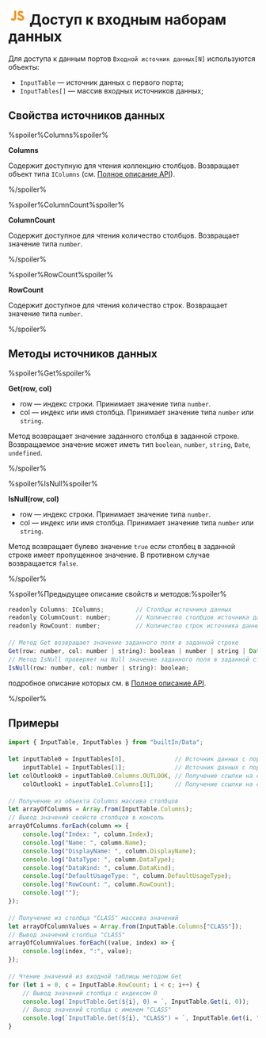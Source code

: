 # ![](../../../media/app/icons/component-18/component-default-55.svg) Доступ к входным наборам данных

Для доступа к данным портов `Входной источник данных[N]` используются объекты:

- `InputTable` — источник данных с первого порта;
- `InputTables[]` — массив входных источников данных;

## Свойства источников данных

%spoiler%Columns%spoiler%

**Columns**

Содержит доступную для чтения коллекцию столбцов. Возвращает объект типа `IColumns` (см. [Полное описание API](./api-description.md)).

%/spoiler%

%spoiler%ColumnCount%spoiler%

**ColumnCount**

Содержит доступное для чтения количество столбцов.  Возвращает значение типа `number`.

%/spoiler%

%spoiler%RowCount%spoiler%

**RowCount**

Содержит доступное для чтения количество строк. Возвращает значение типа `number`.

%/spoiler%

## Методы источников данных

%spoiler%Get%spoiler%

**Get(row, col)**

- row — индекс строки. Принимает значение типа `number`.
- col — индекс или имя столбца. Принимает значение типа `number` или `string`.

Метод возвращает значение заданного столбца в заданной строке. Возвращаемое значение может иметь тип `boolean`, `number`, `string`, `Date`, `undefined`.

%/spoiler%

%spoiler%IsNull%spoiler%

**IsNull(row, col)**

- row — индекс строки. Принимает значение типа `number`.
- col — индекс или имя столбца. Принимает значение типа `number` или `string`.

Метод возвращает булево значение `true` если столбец в заданной строке имеет пропущенное значение. В противном случае возвращается `false`.

%/spoiler%

%spoiler%Предыдущее описание свойств и методов:%spoiler%

```javascript
readonly Columns: IColumns;         // Столбцы источника данных
readonly ColumnCount: number;       // Количество столбцов источника данных
readonly RowCount: number;          // Количество строк источника данных
    
// Метод Get возвращает значение заданного поля в заданной строке
Get(row: number, col: number | string): boolean | number | string | Date | undefined;
// Метод IsNull проверяет на Null значение заданного поля в заданной строке
IsNull(row: number, col: number | string): boolean;
```

подробное описание которых см. в [Полное описание API](./api-description.md).

%/spoiler%

## Примеры

```javascript
import { InputTable, InputTables } from "builtIn/Data";

let inputTable0 = InputTables[0],              // Источник данных с порта №1
    inputTable1 = InputTables[1];              // Источник данных с порта №2
let colOutlook0 = inputTable0.Columns.OUTLOOK, // Получение ссылки на столбец по имени
    colOutlook1 = inputTable1.Columns[1];      // Получение ссылки на столбец по индексу

// Получение из объекта Columns массива столбцов
let arrayOfColumns = Array.from(InputTable.Columns);
// Вывод значений свойств столбцов в консоль
arrayOfColumns.forEach(column => {
    console.log("Index: ", column.Index);
    console.log("Name: ", column.Name);
    console.log("DisplayName: ", column.DisplayName);
    console.log("DataType: ", column.DataType);
    console.log("DataKind: ", column.DataKind);
    console.log("DefaultUsageType: ", column.DefaultUsageType);
    console.log("RowCount: ", column.RowCount);
    console.log("");
});

// Получение из столбца "CLASS" массива значений
let arrayOfColumnValues = Array.from(InputTable.Columns["CLASS"]);
// Вывод значений столбца "CLASS"
arrayOfColumnValues.forEach((value, index) => {
    console.log(index, ":", value);
});

// Чтение значений из входной таблицы методом Get
for (let i = 0, с = InputTable.RowCount; i < с; i++) {
    // Вывод значений столбца с индексом 0
    console.log(`InputTable.Get(${i}, 0) = `, InputTable.Get(i, 0));
    // Вывод значений столбца с именем "CLASS"
    console.log(`InputTable.Get(${i}, "CLASS") = `, InputTable.Get(i, "CLASS"));
}

```